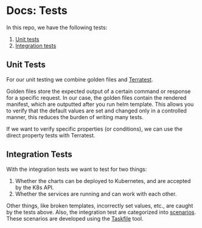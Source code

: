 # Docs: Tests

In this repo, we have the following tests:
1. [Unit tests](../charts/camunda-platform-latest/test/unit/)
2. [Integration tests](../charts/camunda-platform-latest/test/integration/)

## Unit Tests

For our unit testing we combine golden files and [Terratest](https://terratest.gruntwork.io/docs/). 

Golden files store the expected output of a certain command or response for a specific request. In our case, the golden files contain the rendered manifest, which are outputted after you run helm template. This allows you to verify that the default values are set and changed only in a controlled manner, this reduces the burden of writing many tests.

If we want to verify specific properties (or conditions), we can use the direct property tests with Terratest.

## Integration Tests

With the integration tests we want to test for two things:

1. Whether the charts can be deployed to Kubernetes, and are accepted by the K8s API.
2. Whether the services are running and can work with each other.

Other things, like broken templates, incorrectly set values, etc., are caught by the tests above. Also, the integration test are categorized into [scenarios](../charts/camunda-platform-latest/test/integration/scenarios). These scenarios are developed using the [Taskfile](https://taskfile.dev/) tool. 
